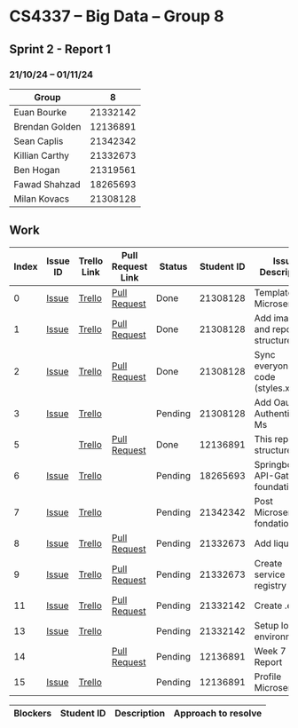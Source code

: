 # CS4337 – Big Data – Group 8

## Sprint 2 - Report 1

### 21/10/24 – 01/11/24

| Group          | 8        |
|----------------|----------|
| Euan Bourke    | 21332142 |
| Brendan Golden | 12136891 |
| Sean Caplis    | 21342342 |
| Killian Carthy | 21332673 |
| Ben Hogan      | 21319561 |
| Fawad Shahzad  | 18265693 |
| Milan Kovacs   | 21308128 |

## Work

| Index | Issue ID          | Trello Link         | Pull Request Link     | Status  | Student ID | Issue Description                     | 
|-------|-------------------|---------------------|-----------------------|---------|------------|---------------------------------------|
| 0     | [Issue][issue_16] | [Trello][trello_32] | [Pull Request][pr_17] | Done    | 21308128   | Template for Microservices            |
| 1     | [Issue][issue_22] | [Trello][trello_33] | [Pull Request][pr_20] | Done    | 21308128   | Add images and report structure       |
| 2     | [Issue][issue_19] | [Trello][trello_35] | [Pull Request][pr_20] | Done    | 21308128   | Sync everyone's code (styles.xml)     |
| 3     | [Issue][issue_29] | [Trello][trello_38] |                       | Pending | 21308128   | Add Oauth to Authentication Ms        |
| 5     |                   | [Trello][trello_33] | [Pull Request][pr_24] | Done    | 12136891   | This report structure                 |
| 6     | [Issue][issue_25] | [Trello][trello_12] |                       | Pending | 18265693   | Springboot for API-Gateway foundation |
| 7     | [Issue][issue_21] | [Trello][trello_15] |                       | Pending | 21342342   | Post Microservice fondation           |
| 8     | [Issue][issue_26] | [Trello][trello_17] | [Pull Request][pr_31] | Pending | 21332673   | Add liquibase                         |
| 9     | [Issue][issue_27] | [Trello][trello_13] | [Pull Request][pr_31] | Pending | 21332673   | Create service registry               |
| 11    | [Issue][issue_18] | [Trello][trello_37] | [Pull Request][pr_30] | Pending | 21332142   | Create .env's                         |
| 13    | [Issue][issue_28] | [Trello][trello_18] |                       | Pending | 21332142   | Setup local environment               |
| 14    |                   |                     | [Pull Request][pr_24] | Pending | 12136891   | Week 7 Report                         |
| 15    | [Issue][issue_34] | [Trello][trello_16] |                       | Pending | 12136891   | Profile Microservice                  |

[issue_3]: https://github.com/Third-Floor-CSIS/cs4337-Big-Data-Group/issues/3

[issue_16]: https://github.com/Third-Floor-CSIS/cs4337-Big-Data-Group/issues/16

[issue_18]: https://github.com/Third-Floor-CSIS/cs4337-Big-Data-Group/issues/18

[issue_19]: https://github.com/Third-Floor-CSIS/cs4337-Big-Data-Group/issues/19

[issue_22]: https://github.com/Third-Floor-CSIS/cs4337-Big-Data-Group/issues/22

[issue_23]: https://github.com/Third-Floor-CSIS/cs4337-Big-Data-Group/issues/23

[issue_25]: https://github.com/Third-Floor-CSIS/cs4337-Big-Data-Group/issues/25

[issue_21]: https://github.com/Third-Floor-CSIS/cs4337-Big-Data-Group/issues/21

[issue_26]: https://github.com/Third-Floor-CSIS/cs4337-Big-Data-Group/issues/26

[issue_27]: https://github.com/Third-Floor-CSIS/cs4337-Big-Data-Group/issues/27

[issue_28]: https://github.com/Third-Floor-CSIS/cs4337-Big-Data-Group/issues/28

[issue_29]: https://github.com/Third-Floor-CSIS/cs4337-Big-Data-Group/issues/29
[issue_34]: https://github.com/Third-Floor-CSIS/cs4337-Big-Data-Group/issues/34
[trello_2]: https://trello.com/c/7Nh3QhXY/2-lint-pipeline

[trello_12]: https://trello.com/c/JublwPPu/12-create-api-gateway-module-foundations

[trello_13]: https://trello.com/c/3LMcupSB/13-create-service-registry

[trello_15]: https://trello.com/c/blueC4WS/15-posts-microservice-foundations
[trello_16]: https://trello.com/c/dupP22Mk/16-profile-microservice-foundations
[trello_17]: https://trello.com/c/byGSYX2K/17-add-liquibase

[trello_18]: https://trello.com/c/zzW6JN0j/18-setup-local-environment

[trello_19]: https://trello.com/c/aw4hsgn1/19-familiarise-the-team-with-springboot-layered-architecture

[trello_32]: https://trello.com/c/aI8gZGVV/32-template-microservice

[trello_33]: https://trello.com/c/aQ5SbfPd/33-add-documentation-images-to-repo

[trello_35]: https://trello.com/c/xpqAsiQ7/35-sync-code-styles

[trello_36]: https://trello.com/c/JpIkQlMn/36-discord-intergration-for-github

[trello_37]: https://trello.com/c/rJ6rzzpm/37-create-env

[trello_38]: https://trello.com/c/EDgzbQYz/38-add-oath-to-authentication        

[pr_14]: https://github.com/Third-Floor-CSIS/cs4337-Big-Data-Group/pull/14

[pr_17]: https://github.com/Third-Floor-CSIS/cs4337-Big-Data-Group/pull/17

[pr_20]: https://github.com/Third-Floor-CSIS/cs4337-Big-Data-Group/pull/20

[pr_24]: https://github.com/Third-Floor-CSIS/cs4337-Big-Data-Group/pull/24

[pr_30]: https://github.com/Third-Floor-CSIS/cs4337-Big-Data-Group/pull/30

[pr_31]: https://github.com/Third-Floor-CSIS/cs4337-Big-Data-Group/pull/31
[pr_33]: https://github.com/Third-Floor-CSIS/cs4337-Big-Data-Group/pull/33

| Blockers | Student ID | Description | Approach to resolve |
|----------|------------|-------------|---------------------|
